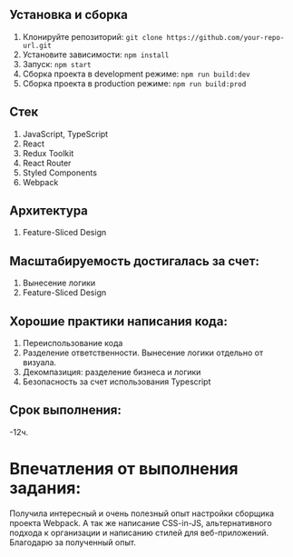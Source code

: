 ## Установка и сборка

1. Клонируйте репозиторий: `git clone https://github.com/your-repo-url.git`
3. Установите зависимости: `npm install`
4. Запуск: `npm start`
5. Cборка проекта в development режиме: `npm run build:dev`
6. Сборка проекта в production режиме: `npm run build:prod`

## Стек

1. JavaScript, TypeScript
2. React
3. Redux Toolkit
4. React Router
5. Styled Components
6. Webpack

## Архитектура

1. Feature-Sliced Design

## Масштабируемость достигалась за счет:

1. Вынесение логики
2. Feature-Sliced Design

## Хорошие практики написания кода:

1. Переиспользование кода
2. Разделение ответственности. Вынесение логики отдельно от визуала.
4. Декомпазиция: разделение бизнеса и логики
5. Безопасность за счет использования Typescript

## Срок выполнения:

 -12ч.

# Впечатления от выполнения задания:

Получила интересный и очень полезный опыт настройки сборщика проекта Webpack. А так же написание CSS-in-JS, альтернативного подхода к организации и написанию стилей для веб-приложений. Благодарю за полученный опыт.












